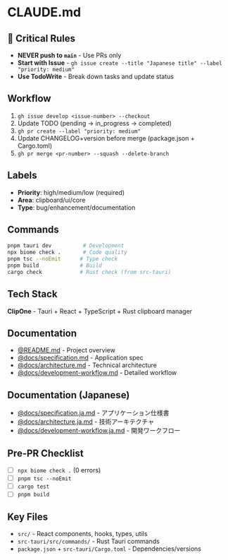 # CLAUDE.md

## 🚨 Critical Rules
- **NEVER push to `main`** - Use PRs only
- **Start with Issue** - `gh issue create --title "Japanese title" --label "priority: medium"`
- **Use TodoWrite** - Break down tasks and update status

## Workflow
1. `gh issue develop <issue-number> --checkout`
2. Update TODO (pending → in_progress → completed)  
3. `gh pr create --label "priority: medium"`
4. Update CHANGELOG+version before merge (package.json + Cargo.toml)
5. `gh pr merge <pr-number> --squash --delete-branch`

## Labels
- **Priority**: high/medium/low (required)
- **Area**: clipboard/ui/core
- **Type**: bug/enhancement/documentation

## Commands
```bash
pnpm tauri dev          # Development
npx biome check .       # Code quality
pnpm tsc --noEmit      # Type check
pnpm build             # Build
cargo check            # Rust check (from src-tauri)
```

## Tech Stack
**ClipOne** - Tauri + React + TypeScript + Rust clipboard manager

## Documentation
- [@README.md](/README.md) - Project overview
- [@docs/specification.md](/docs/specification.md) - Application spec
- [@docs/architecture.md](/docs/architecture.md) - Technical architecture
- [@docs/development-workflow.md](/docs/development-workflow.md) - Detailed workflow

## Documentation (Japanese)
- [@docs/specification.ja.md](/docs/specification.ja.md) - アプリケーション仕様書
- [@docs/architecture.ja.md](/docs/architecture.ja.md) - 技術アーキテクチャ
- [@docs/development-workflow.ja.md](/docs/development-workflow.ja.md) - 開発ワークフロー

## Pre-PR Checklist
- [ ] `npx biome check .` (0 errors)
- [ ] `pnpm tsc --noEmit`
- [ ] `cargo test`
- [ ] `pnpm build`

## Key Files
- `src/` - React components, hooks, types, utils
- `src-tauri/src/commands/` - Rust Tauri commands
- `package.json` + `src-tauri/Cargo.toml` - Dependencies/versions